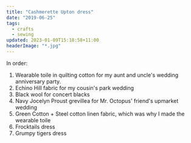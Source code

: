 ```yaml
---
title: "Cashmerette Upton dress"
date: "2019-06-25"
tags:
  - crafts
  - sewing
updated: 2023-01-09T15:18:58+11:00
headerImage: "*.jpg"
---
```


In order:

1. Wearable toile in quilting cotton for my aunt and uncle's wedding anniversary party.
2. Echino Hill fabric for my cousin's park wedding
3. Black wool for concert blacks
4. Navy Jocelyn Proust grevillea for Mr. Octopus' friend's upmarket wedding
5. Green Cotton + Steel cotton linen fabric, which was why I made the wearable toile
6. Frocktails dress
7. Grumpy tigers dress
